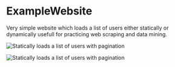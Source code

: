 # ExampleWebsite
Very simple website which loads a list of users either statically or dynamically usefull for practicing web scraping and data mining.

![Statically loads a list of users with pagination](https://i.imgur.com/dc2XqW1.png)

![Statically loads a list of users with pagination](https://i.imgur.com/fWi59FT.png)
